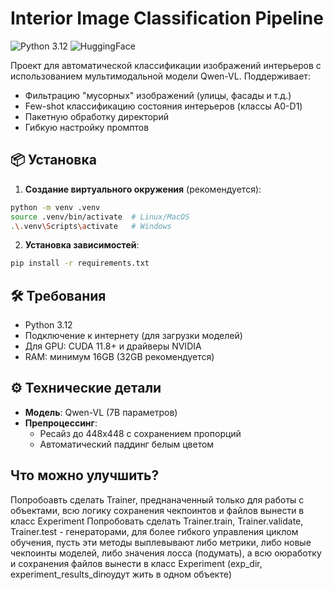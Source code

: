 # Interior Image Classification Pipeline

![Python 3.12](https://img.shields.io/badge/Python-3.12-blue.svg)
![HuggingFace](https://img.shields.io/badge/Powered%20by-HuggingFace-yellow.svg)

Проект для автоматической классификации изображений интерьеров с использованием мультимодальной модели Qwen-VL. Поддерживает:

- Фильтрацию "мусорных" изображений (улицы, фасады и т.д.)
- Few-shot классификацию состояния интерьеров (классы A0-D1)
- Пакетную обработку директорий
- Гибкую настройку промптов

## 📦 Установка

1. **Создание виртуального окружения** (рекомендуется):
```bash
python -m venv .venv
source .venv/bin/activate  # Linux/MacOS
.\.venv\Scripts\activate   # Windows
```

2. **Установка зависимостей**:
```bash
pip install -r requirements.txt
```

## 🛠 Требования

- Python 3.12
- Подключение к интернету (для загрузки моделей)
- Для GPU: CUDA 11.8+ и драйверы NVIDIA
- RAM: минимум 16GB (32GB рекомендуется)

## ⚙️ Технические детали

- **Модель**: Qwen-VL (7B параметров)
- **Препроцессинг**:
  - Ресайз до 448x448 с сохранением пропорций
  - Автоматический паддинг белым цветом

## Что можно улучшить?
Попробоавть сделать Trainer, преднаначенный только для работы с объектами, всю логику сохранения чекпоинтов и файлов вынести в класс Experiment
Попробовать сделать Trainer.train, Trainer.validate, Trainer.test - генераторами, для более гибкого управления циклом обучения, пусть эти методы выплевывают либо метрики, либо новые чекпоинты моделей, либо значения лосса (подумать), а всю оюработку и сохранения файлов вынести в класс Experiment (exp_dir, experiment_results_dirюудут жить в одном объекте)


